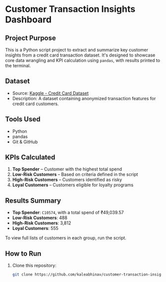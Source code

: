 # Customer Transaction Insights Dashboard

## Project Purpose
This is a Python script project to extract and summarize key customer insights from a credit card transaction dataset. It's designed to showcase core data wrangling and KPI calculation using `pandas`, with results printed to the terminal.

## Dataset
- Source: [Kaggle - Credit Card Dataset](https://www.kaggle.com/datasets/arjunbhasin2013/ccdata)
- Description: A dataset containing anonymized transaction features for credit card customers.

## Tools Used
- Python
- pandas
- Git & GitHub

## KPIs Calculated
1. **Top Spender** – Customer with the highest total spend  
2. **Low-Risk Customers** – Based on criteria defined in the script  
3. **High-Risk Customers** – Customers identified as risky  
4. **Loyal Customers** – Customers eligible for loyalty programs

## Results Summary
- **Top Spender**: `C10574`, with a total spend of ₹49,039.57  
- **Low-Risk Customers**: 488  
- **High-Risk Customers**: 3,812  
- **Loyal Customers**: 555  

To view full lists of customers in each group, run the script.

## How to Run
1. Clone this repository:  
   ```bash
   git clone https://github.com/kaleabhinav/customer-transaction-insights-dashboard.git
